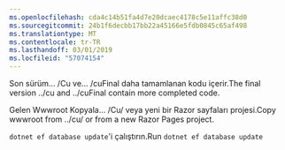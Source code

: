 ```yaml
---
ms.openlocfilehash: cda4c14b51fa4d7e20dcaec4178c5e11affc38d0
ms.sourcegitcommit: 24b1f6decbb17bb22a45166e5fdb0845c65af498
ms.translationtype: MT
ms.contentlocale: tr-TR
ms.lasthandoff: 03/01/2019
ms.locfileid: "57074154"
---
```

<span data-ttu-id="cdf7e-101">Son sürüm... /Cu ve... /cuFinal daha tamamlanan kodu içerir.</span><span class="sxs-lookup"><span data-stu-id="cdf7e-101">The final version ../cu and ../cuFinal contain more completed code.</span></span>

<span data-ttu-id="cdf7e-102">Gelen Wwwroot Kopyala... /Cu/ veya yeni bir Razor sayfaları projesi.</span><span class="sxs-lookup"><span data-stu-id="cdf7e-102">Copy wwwroot from ../cu/ or from a new Razor Pages project.</span></span>

<span data-ttu-id="cdf7e-103">`dotnet ef database update`'i çalıştırın.</span><span class="sxs-lookup"><span data-stu-id="cdf7e-103">Run `dotnet ef database update`</span></span>
